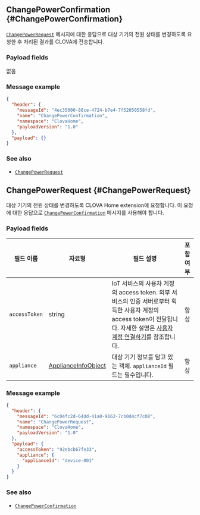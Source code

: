 ## ChangePowerConfirmation {#ChangePowerConfirmation}

[`ChangePowerRequest`](#ChangePowerRequest) 메시지에 대한 응답으로 대상 기기의 전원 상태를 변경하도록 요청한 후 처리된 결과를 CLOVA에 전송합니다.

### Payload fields
없음

### Message example

```json
{
  "header": {
    "messageId": "4ec35000-88ce-4724-b7e4-7f52050558fd",
    "name": "ChangePowerConfirmation",
    "namespace": "ClovaHome",
    "payloadVersion": "1.0"
  },
  "payload": {}
}
```

### See also
* [`ChangePowerRequest`](#ChangePowerRequest)

## ChangePowerRequest {#ChangePowerRequest}
대상 기기의 전원 상태를 변경하도록 CLOVA Home extension에 요청합니다. 이 요청에 대한 응답으로 [`ChangePowerConfirmation`](#ChangePowerConfirmation) 메시지를 사용해야 합니다.

### Payload fields

| 필드 이름       | 자료형    | 필드 설명                     | 포함 여부 |
|---------------|---------|-----------------------------|:---------:|
| `accessToken`      | string                                  | IoT 서비스의 사용자 계정의 access token. 외부 서비스의 인증 서버로부터 획득한 사용자 계정의 access token이 전달됩니다. 자세한 설명은 [사용자 계정 연결하기](/Develop/Guides/Link_User_Account.md)를 참조합니다.                          | 항상    |
| `appliance`        | [ApplianceInfoObject](/Develop/References/ClovaHomeInterface/Shared_Objects.md#ApplianceInfoObject)     | 대상 기기 정보를 담고 있는 객체. `applianceId` 필드는 필수입니다. | 항상    |

### Message example

```json
{
  "header": {
    "messageId": "6c04fc2d-64dd-41a0-9162-7cb0d4cf7c08",
    "name": "ChangePowerRequest",
    "namespace": "ClovaHome",
    "payloadVersion": "1.0"
  },
  "payload": {
    "accessToken": "92ebcb67fe33",
    "appliance": {
      "applianceId": "device-001"
    }
  }
}
```

### See also
* [`ChangePowerConfirmation`](#ChangePowerConfirmation)
